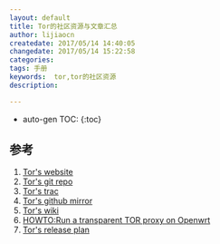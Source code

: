 ```yaml
---
layout: default
title: Tor的社区资源与文章汇总
author: lijiaocn
createdate: 2017/05/14 14:40:05
changedate: 2017/05/14 15:22:58
categories:
tags: 手册
keywords:  tor,tor的社区资源
description: 

---
```


* auto-gen TOC:
{:toc}




## 参考

1. [Tor's website][1]
2. [Tor's git repo][2]
3. [Tor's trac][3]
4. [Tor's github mirror][4]
5. [Tor's wiki][5]
6. [HOWTO:Run a transparent TOR proxy on Openwrt][6]
7. [Tor's release plan][7]

[1]: https://www.torproject.org/  "Tor's website"
[2]: https://gitweb.torproject.org/  "Tor's git repo" 
[3]: https://trac.torproject.org/projects/tor "Tor's trac"
[4]: https://github.com/torproject/ "Tor's github mirror"
[5]: https://trac.torproject.org/projects/tor/wiki/WikiStart "Tor's wiki"
[6]: https://forum.openwrt.org/viewtopic.php?id=27354 "HOWTO:Run a transparent TOR proxy on Openwrt"
[7]: https://trac.torproject.org/projects/tor/wiki/org/teams/NetworkTeam/CoreTorReleases "Tor's release plan"
